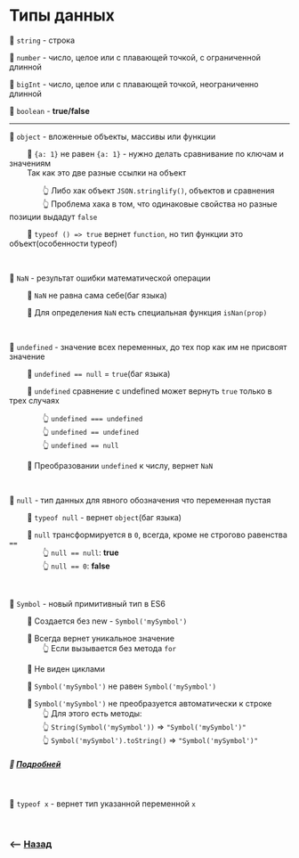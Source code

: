 # Типы данных

💠 `string` - строка

💠 `number` - число, целое или с плавающей точкой, с ограниченной длинной  

💠 `bigInt` - число, целое или с плавающей точкой, неограниченно длинной  

💠 `boolean` - **true/false**  

___

💠 `object` - вложенные объекты, массивы или функции

&emsp;&emsp; 🔹 `{a: 1}` не равен `{a: 1}` - нужно делать сравнивание по ключам и значениям  
&emsp;&emsp; Так как это две разные ссылки на объект  

&emsp;&emsp;&emsp;&emsp; 👆 Либо хак объект `JSON.stringlify()`, объектов и сравнения    
&emsp;&emsp;&emsp;&emsp; 👆 Проблема хака в том, что одинаковые свойства но разные позиции выдадут `false`   
    
&emsp;&emsp; 🛑 `typeof () => true`  вернет `function`, но тип функции это объект(особенности typeof)

<br>

💠 `NaN` - результат ошибки математической операции

&emsp;&emsp; 🛑 `NaN` не равна сама себе(баг языка)

&emsp;&emsp; 🔹 Для определения `NaN` есть специальная функция `isNan(prop)`

<br>

💠 `undefined` - значение всех переменных, до тех пор как им не присвоят значение
    
&emsp;&emsp; 🛑 `undefined == null` = `true`(баг языка)
    
&emsp;&emsp; 🔹 `undefined` сравнение с undefined может вернуть `true` только в трех случаях  

&emsp;&emsp;&emsp;&emsp; 👆 `undefined === undefined`   
&emsp;&emsp;&emsp;&emsp; 👆 `undefined == undefined`   
&emsp;&emsp;&emsp;&emsp; 👆 `undefined == null`   

&emsp;&emsp; 🔹 Преобразовании `undefined` к числу, вернет `NaN`

<br>

💠 `null` - тип данных для явного обозначения что переменная пустая     

&emsp;&emsp; 🛑 `typeof null` - вернет `object`(баг языка)  

&emsp;&emsp; 🛑 `null` трансформируется в `0`, всегда, кроме не строгово равенства `==`  
&emsp;&emsp;&emsp;&emsp; 👆 `null == null`: **true**  
&emsp;&emsp;&emsp;&emsp; 👆 `null == 0`: **false**

<br>

💠 `Symbol` - новый примитивный тип в ES6

&emsp;&emsp; 🔹 Создается без new - `Symbol('mySymbol')`   
   
&emsp;&emsp; 🔹 Всегда вернет уникальное значение  
&emsp;&emsp;&emsp;&emsp; 👆 Если вызывается без метода `for`

&emsp;&emsp; 🔹 Не виден циклами 
  
&emsp;&emsp; 🔹 `Symbol('mySymbol')` не равен `Symbol('mySymbol')`

&emsp;&emsp; 🔹 `Symbol('mySymbol')` не преобразуется автоматически к строке  
&emsp;&emsp;&emsp;&emsp; 👆 Для этого есть методы:   
&emsp;&emsp;&emsp;&emsp; 👆 `String(Symbol('mySymbol'))` => `"Symbol('mySymbol')"`   
&emsp;&emsp;&emsp;&emsp; 👆 `Symbol('mySymbol').toString()` => `"Symbol('mySymbol')"`

##### 📗  **<a href="pages/symbol/readme.md">Подробней</a>**
     
<br>

💠 `typeof x` - вернет тип указанной переменной `x` 

<br>

### ⟵ **<a href="../readme.md">Назад</a>**